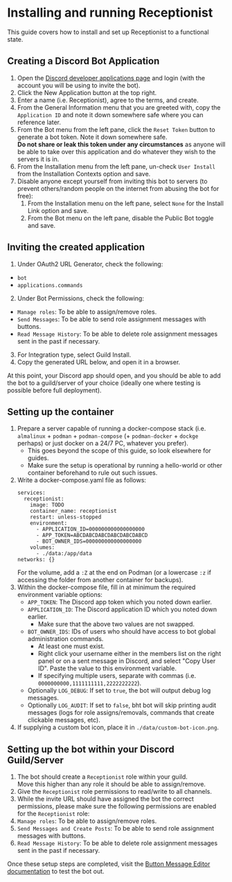 # Installing and running Receptionist

This guide covers how to install and set up Receptionist to a functional state.

## Creating a Discord Bot Application
1. Open the [Discord developer applications page](https://discord.com/developers/applications) and login (with the account you will be using to invite the bot).
2. Click the New Application button at the top right.
3. Enter a name (i.e. Receptionist), agree to the terms, and create.
4. From the General Information menu that you are greeted with, copy the `Application ID` and note it down somewhere safe where you can reference later.
5. From the Bot menu from the left pane, click the `Reset Token` button to generate a bot token. Note it down somewhere safe.  
   **Do not share or leak this token under any circumstances** as anyone will be able to take over this application and do whatever they wish to the servers it is in.
6. From the Installation menu from the left pane, un-check `User Install` from the Installation Contexts option and save.
7. Disable anyone except yourself from inviting this bot to servers (to prevent others/random people on the internet from abusing the bot for free):
   1. From the Installation menu on the left pane, select `None` for the Install Link option and save.
   2. From the Bot menu on the left pane, disable the Public Bot toggle and save. 


## Inviting the created application
1. Under OAuth2 URL Generator, check the following:
  - `bot` 
  - `applications.commands`
2. Under Bot Permissions, check the following:
  - `Manage roles`: To be able to assign/remove roles.
  - `Send Messages`: To be able to send role assignment messages with buttons.
  - `Read Message History`: To be able to delete role assignment messages sent in the past if necessary.
3. For Integration type, select Guild Install.
4. Copy the generated URL below, and open it in a browser.

At this point, your Discord app should open, and you should be able to add the bot to a guild/server of your choice (ideally one where testing is possible before full deployment).


## Setting up the container
1. Prepare a server capable of running a docker-compose stack (i.e. `almalinux` + `podman` + `podman-compose` (+ `podman-docker` + `dockge` perhaps) or just docker on a 24/7 PC, whatever you prefer).
   - This goes beyond the scope of this guide, so look elsewhere for guides.
   - Make sure the setup is operational by running a hello-world or other container beforehand to rule out such issues.
2. Write a docker-compose.yaml file as follows:  
   ```
   services:
     receptionist:
       image: TODO
       container_name: receptionist
       restart: unless-stopped
       environment:
         - APPLICATION_ID=000000000000000000
         - APP_TOKEN=ABCDABCDABCDABCDABCDABCD
         - BOT_OWNER_IDS=000000000000000000
       volumes:
         - ./data:/app/data
   networks: {}
   ```
   For the volume, add a `:Z` at the end on Podman (or a lowercase `:z` if accessing the folder from another container for backups).
4. Within the docker-compose file, fill in at minimum the required environment variable options:
   - `APP_TOKEN`: The Discord app token which you noted down earlier.
   - `APPLICATION_ID`: The Discord application ID which you noted down earlier.
      - Make sure that the above two values are not swapped.
   - `BOT_OWNER_IDS`: IDs of users who should have access to bot global administration commands.
      - At least one must exist.
      - Right click your username either in the members list on the right panel or on a sent message in Discord, and select "Copy User ID". Paste the value to this environment variable.
      - If specifying multiple users, separate with commas (i.e. `0000000000,1111111111,2222222222`).
   - Optionally `LOG_DEBUG`: If set to `true`, the bot will output debug log messages.
   - Optionally `LOG_AUDIT`: If set to `false`, bht bot will skip printing audit messages (logs for role assigns/removals, commands that create clickable messages, etc).
5. If supplying a custom bot icon, place it in `./data/custom-bot-icon.png`.

## Setting up the bot within your Discord Guild/Server

1. The bot should create a `Receptionist` role within your guild.  
   Move this higher than any role it should be able to assign/remove.
1. Give the `Receptionist` role permissions to read/write to all channels.
1. While the invite URL should have assigned the bot the correct permissions, please make sure the following permissions are enabled for the `Receptionist` role:
  1. `Manage roles`: To be able to assign/remove roles.
  1. `Send Messages and Create Posts`: To be able to send role assignment messages with buttons.
  1. `Read Message History`: To be able to delete role assignment messages sent in the past if necessary.

Once these setup steps are completed, visit the [Button Message Editor documentation](./ButtonMessageEditor.md) to test the bot out.